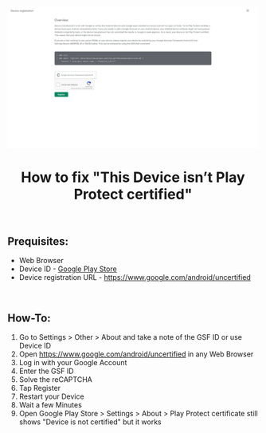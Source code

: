 <p align="center"><img src="https://github.com/K3V1991/Fix-This-Device-isnt-Play-Protect-certified/blob/main/Register-Device.png" width="800"></a>
<h1 align="center"><b>How to fix "This Device isn’t Play Protect certified"</b></h1>
<br />

## Prequisites:
* Web Browser
* Device ID - [Google Play Store](https://play.google.com/store/apps/details?id=com.redphx.deviceid "Device ID")
* Device registration URL - https://www.google.com/android/uncertified
<br />

## How-To:
1. Go to Settings > Other > About and take a note of the GSF ID or use Device ID
2. Open https://www.google.com/android/uncertified in any Web Browser
3. Log in with your Google Account
4. Enter the GSF ID
5. Solve the reCAPTCHA
6. Tap Register
7. Restart your Device
8. Wait a few Minutes
9. Open Google Play Store > Settings > About > Play Protect certificate still shows "Device is not certified" but it works
